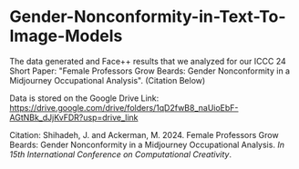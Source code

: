 # Gender-Nonconformity-in-Text-To-Image-Models

The data generated and Face++ results that we analyzed for our ICCC 24 Short Paper: "Female Professors Grow Beards: Gender Nonconformity in a Midjourney Occupational Analysis". (Citation Below)

Data is stored on the Google Drive Link: https://drive.google.com/drive/folders/1qD2fwB8_naUioEbF-AGtNBk_dJjKvFDR?usp=drive_link

Citation: Shihadeh, J. and Ackerman, M. 2024. Female Professors Grow Beards: Gender Nonconformity in a Midjourney Occupational Analysis. *In 15th International Conference on Computational Creativity*.
